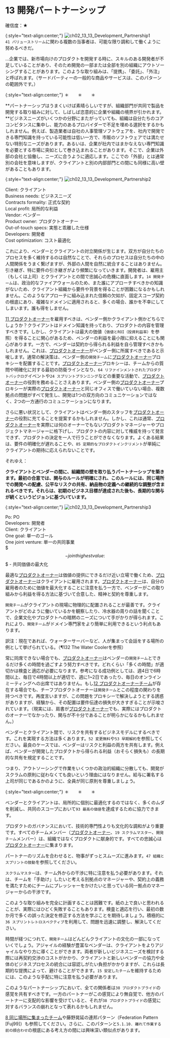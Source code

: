# 13 開発パートナーシップ

確信度：★

{:style="text-align:center;"}
![ch02_13_13_Development_Partnership1](Images/ch02_13_13_Development_Partnership1.png)<br>
​`41 バリューストリーム`​に関わる複数の当事者は、可能な限り調和して働くように努めるべきだ。​

...企業では、新市場向けのプロダクトを開発する時に、スキルのある開発者が不足していることがあり、そのため開発の一部または全部を別の組織にアウトソーシングすることがあります。このような取り組みは、「提携」、「委託」、「外注」と呼ばれます。（サードパーティーの一般的な商品やサービスは、このパターンの範囲外です。）

{:style="text-align:center;"}
＊　　＊　　＊

**パートナーシップはうまくいけば素晴らしいですが、組織部門が共同で製品を開発する取り組みに対して、しばしば恣意的に企業や組織の境界が引かれます。**ビジネスニーズがいくつかの分野にまたがっていても、組織は自分たちのコアコンピタンスに集中し、能力のあるプロバイダーで不足を埋める選択をするかもしれません。例えば、製造業者は自社の人事管理ソフトウェアを、社内で開発できる専門知識を持っている可能性は低い一方で、市販のソフトウェアでは満たせない特別なニーズがあります。あるいは、企業が社内ではまかなえない専門知識を必要とする市場に突如として巻き込まれることがあります。そこで、企業は外部の会社と協働し、ニーズに合うように適応します。ここでの「外部」とは通常別の会社を意味しますが、クライアントと別の内部部門との間にも同様に高い壁があることもあります。

{:style="text-align:center;"}
![ch02_13_13_Development_Partnership2](Images/ch02_13_13_Development_Partnership2.png)

Client: クライアント<br>Business needs: ビジネスニーズ<br>Contracts formality: 正式な契約<br>Local profit: 局所的な利益<br>Vendor: ベンダー<br>Product owner: プロダクトオーナー<br>Out-of-touch specs: 実態と乖離した仕様<br>Developers: 開発者<br>Cost optimization: コスト最適化

これにより、ベンダーとクライアントの対立関係が生じます。双方が自分たちのプロセスを多く維持するのは自然なことで、それらのプロセスは自分たちの中の人間関係をうまく繋げますが、外部の人間を自然に統合することはありません。引き継ぎ、特に要件の引き継ぎがより頻繁になっていきます。開発者は、雇用主（もしくは上司）とクライアントとの間で忠誠心の危機に直面します。`14 開発チーム`は、政治的なファイアウォールのため、また誰にアプローチすべきかの知識がないため、クライアント組織から要件や背景を得ることが困難になるかもしれません。このようなアプローチに組み込まれた信頼の欠如が、固定スコープ契約の根底にあり、複雑なドメインに適用されると、多くの場合、誰かを不幸にしてしまいます。誰も得をしません。

[11 プロダクトオーナー](ch02_11_11_Product_Owner.md)​を雇用すべきは、ベンダー側かクライアント側かどちらでしょうか？クライアントはドメイン知識を持っており、プロダクトの内容を管理すべきです。しかし、クライアントは最大の価値（`価値とROI（投資利益率）`を参照）を得ることに関心があるため、ベンダーの利益を最小限に抑えることにも関心があります。一方で、ベンダーは契約から得られる利益を自ら管理すべきかもしれません。これは、[プロダクトオーナー](ch02_11_11_Product_Owner.md)がベンダー側に所属すべきであると示唆します。通常の解決策は、ベンダー側の`開発チーム`に[プロダクトオーナー](ch02_11_11_Product_Owner.md)プロキシーを配置することです。[プロダクトオーナー](ch02_11_11_Product_Owner.md)プロキシーは、チームからの質問や明確化に対する最初の防衛ラインとなり、`64 リファインメントされたプロダクトバックログ`イベントや`24 スプリントプランニング`などの重要な活動で、[プロダクトオーナー](ch02_11_11_Product_Owner.md)の役割を務めることさえあります。ベンダー側の[プロダクトオーナー](ch02_11_11_Product_Owner.md)プロキシーが実際の[プロダクトオーナー](ch02_11_11_Product_Owner.md)と同じオフィスで働いていない場合、複数拠点の問題がすべて発生し、開発は1つの双方向のコミュニケーションではなく、2つの一方通行のコミュニケーションになります。

さらに悪い状況として、クライアントはベンダー側のスタッフを[プロダクトオーナー](ch02_11_11_Product_Owner.md)の役割に充てることを提案するかもしれません。しかし、これは通常、[プロダクトオーナー](ch02_11_11_Product_Owner.md)を実際には何のオーナーでもないプロダクトマネージャーやプロジェクトマネージャーに格下げし、プロダクトの内容に対して権威を持って発言できず、プロダクトの決定を一人で行うことができなくなります。よくある結果は、要件の明確化が遅れることや、`85 定期的なプロダクトインクリメント`​が単純にクライアントの期待に応えられないことです。

それゆえ：

**クライアントとベンダーの間に、組織間の壁を取り払うパートナーシップを築きます。最初の合意では、関与のルールが明確にされ、このルールには、同じ場所での開発への配慮、公平なリスクの共有、納品物の定義への継続的な調整が含まれるべきです。それらは、初期のビジネス目標が達成された後も、長期的な関与が続くというビジョンに基づいています。**

{:style="text-align:center;"}
![ch02_13_13_Development_Partnership3](Images/ch02_13_13_Development_Partnership3.png)

Po: PO<br>Developers: 開発者<br>Client: クライアント<br>One goal: 単一のゴール<br>One joint venture: 単一の共同事業<br>$$$ - joint highest value: $$$ - 共同価値の最大化

最適な[プロダクトオーナー](ch02_11_11_Product_Owner.md)は価値の提供にできるだけ近い立場で働くため、[プロダクトオーナー](ch02_11_11_Product_Owner.md)はクライアントに雇用されます。[プロダクトオーナー](ch02_11_11_Product_Owner.md)は、自分の雇用者のために価値を最大化することに注意を払う一方で、ベンダーがこの取り組みから利益を得る方法に基づいて合意した、精神と契約を尊重します。

`開発チーム`がクライアントの現場に物理的に配置されることが最善です。クライアントがどのように働いているかを観察したり、冷水器の周りの話を聞くことで、企業文化やプロダクトへの暗黙のニーズについて手がかりが得られます。これにより、`開発チーム`がドメイン専門家をより簡単に利用できるという利点もあります。

訳注：現在であれば、ウォーターサーバーなど、人が集まって会話をする場所の例として挙げられている。（¶132 The Water Coolerを参照）

常に同席できない場合でも、[プロダクトオーナー](ch02_11_11_Product_Owner.md)はベンダーの`開発チーム`とできるだけ多くの時間を過ごすよう努力すべきです。どれくらい「多くの時間」が適切かは検査と適応が必要になります。参考になる成功例としては、週4日で6時間以上、毎日で4時間以上が適切で、週に1~2日であったり、毎日のオンラインミーティングへの出席ではありません。もし[12 プロダクトオーナーチーム](ch02_12_12_Product_Owner_Team.md)​が存在する場合でも、チーフプロダクトオーナーは`開発チーム`とこの程度の関わりを持つべきです。再度言いますが、この問題をプロキシーで解決しようとする誘惑がありますが、経験から、その配置は要件伝達の損失が大きすぎることが示唆されています。（現実には、肩書が[プロダクトオーナー](ch02_11_11_Product_Owner.md)でも、実際にはプロダクトのオーナーでなかったり、関与が不十分であることが明らかになるかもしれません。）

ベンダーとクライアント間で、リスクを共有するビジネスモデルにするべきです。これを実現する方法は多くあります。`52 変更無料`や`53 早期解約`を参照してください。最良のケースでは、ベンダーはリスクと利益の両方を共有します。例えば、ベンダーが開発したプロダクトから得られる利益（おそらく損失も）の長期的な共有を規定することです。

つまり、アウトソーシングで作業をいくつかの政治的組織に分散しても、開発がスクラムの原則に従わなくても良いという理由にはなりません。給与に署名する上司が同じであるかのように、全員が同じ原則を尊重しましょう。

{:style="text-align:center;"}
＊　　＊　　＊

ベンダーとクライアントは、局所的に個別に最適化するのではなく、多くのムダを削減し、共同のスコープにおいて​​`93 最高の価値`を達成するために協力できます。

プロダクトのガバナンスにおいて、技術的専門性よりも文化的な調和がより重要です。すべてのチームメンバー（[プロダクトオーナー](ch02_11_11_Product_Owner.md)、​`19 スクラムマスター`​、`開発チーム`メンバー）は、組織ではなくプロダクトに献身的です。すべての忠誠心は[プロダクトオーナー](ch02_11_11_Product_Owner.md)に集まります。

パートナーのリズムを合わせると、物事がずっとスムーズに進みます。​`47 組織とスプリントの鼓動`を参照してください。

`スクラムマスター`は、チーム外からの干渉に特に注意を払う必要があります。それは、チームを「手助け」したいと考える別拠点のマネージャーや、契約上の義務を満たすためにチームにプレッシャーをかけたいと思っている同一拠点のマネージャーからの干渉です。

このような取り組みを完全に計画することは困難です。紙の上で良いと思われることが、実際にはひどく失敗することもあります。検査と適応を行い、最初の数か月で多くの誤った決定を修正する方法を学ぶことを期待しましょう。積極的に`36 スプリントレトロスペクティブ`を利用して、問題を迅速に調整し、解決してください。

時間が経つにつれて、`開発チーム`はどんどんクライアントの文化の一部になっていくでしょう。アジャイルの経験が豊富なベンダーは、クライアントをよりアジャイルなやり方に導くことができます。両者が新しいビジネスニーズを検討する際には再契約交渉のコストがかかり、クライアントと新しいベンダーの協力や全体のビジネスプロセスの統合には容認しがたい負担がかかりますが、これらは長期的な提携によって、避けることができます。​`15 安定したチーム`​を維持するためには、このような手配に特に注意を払う必要があります。

このようなパートナーシップにおいて、全ての関係者は`38 プロダクトプライド`の感覚を共有すべきです。一方のパートナーがこの感覚により無自覚で、他方のパートナーに支配的な影響を受けていると、それが`38 プロダクトプライド`の感覚に対するバランスの崩れとなって表れるかもしれません。

[8 同じ場所に集まったチーム](ch02_08_8_Collocated_Team.md)​や藤野晃延の連邦パターン（Federation Pattern [Fuj99]）も参照してください。さらに、このパターンと`5.1.10. 離れて作業する前の顔合わせ`の根底にある考え方の間には興味深い類似点があります。

